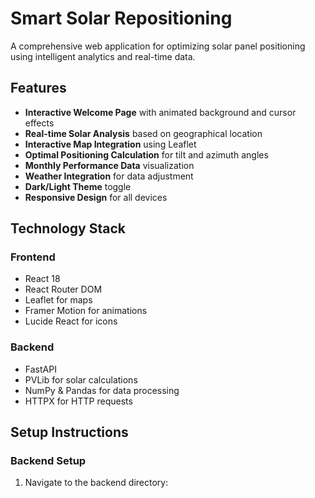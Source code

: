 # Smart Solar Repositioning

A comprehensive web application for optimizing solar panel positioning using intelligent analytics and real-time data.

## Features

- **Interactive Welcome Page** with animated background and cursor effects
- **Real-time Solar Analysis** based on geographical location
- **Interactive Map Integration** using Leaflet
- **Optimal Positioning Calculation** for tilt and azimuth angles
- **Monthly Performance Data** visualization
- **Weather Integration** for data adjustment
- **Dark/Light Theme** toggle
- **Responsive Design** for all devices

## Technology Stack

### Frontend
- React 18
- React Router DOM
- Leaflet for maps
- Framer Motion for animations
- Lucide React for icons

### Backend
- FastAPI
- PVLib for solar calculations
- NumPy & Pandas for data processing
- HTTPX for HTTP requests

## Setup Instructions

### Backend Setup

1. Navigate to the backend directory:

